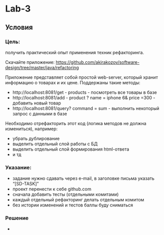 # Lab-3

## Условия
### Цель: 
получить практический опыт применения техник рефакторинга.

Скачайте приложение: https://github.com/akirakozov/software-design/tree/master/java/refactoring

Приложение представляет собой простой web-server, который хранит информацию о товарах и 
их цене. Поддержаны такие методы:
* http://localhost:8081/get - products - посмотреть все товары в базе
* http://localhost:8081/add - product ? name = iphone 6& price =300 - добавить новый товар
* http://localhost:8081/query? command = sum - выполнить некоторый запрос с данными в базе

Необходимо отрефакторить этот код (логика методов не должна измениться),
например:
* убрать дублирование
* выделить отдельный слой работы с БД
* выделить отдельный слой формирования html-ответа
* и тд

### Указание:
* задание нужно сдавать через e-mail, в заголовке письма указать “[SD-TASK]”
* проект перенести к себе github.com
* сначала добавить тесты (отдельными комитами)
* каждый отдельный рефакторинг делать отдельным комитом
* без истории изменений и тестов баллы буду сниматься

### Решение
* 